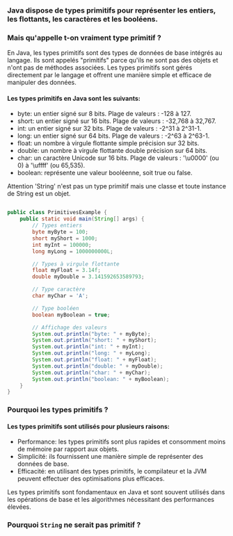 ### Java dispose de types primitifs pour représenter les entiers, les flottants, les caractères et les booléens.  
### Mais qu'appelle t-on vraiment type primitif ?  

En Java, les types primitifs sont des types de données de base intégrés au langage. Ils sont appelés "primitifs" parce qu'ils ne sont pas des objets et n'ont pas de méthodes associées. Les types primitifs sont gérés directement par le langage et offrent une manière simple et efficace de manipuler des données.  

#### Les types primitifs en Java sont les suivants:

- byte: un entier signé sur 8 bits. Plage de valeurs : -128 à 127.
- short: un entier signé sur 16 bits. Plage de valeurs : -32,768 à 32,767.
- int: un entier signé sur 32 bits. Plage de valeurs : -2^31 à 2^31-1.
- long: un entier signé sur 64 bits. Plage de valeurs : -2^63 à 2^63-1.
- float: un nombre à virgule flottante simple précision sur 32 bits.
- double: un nombre à virgule flottante double précision sur 64 bits.
- char: un caractère Unicode sur 16 bits. Plage de valeurs : '\u0000' (ou 0) à '\uffff' (ou 65,535).
- boolean: représente une valeur booléenne, soit true ou false.
  

Attention 'String' n'est pas un type primitif mais une classe et toute instance de String est un objet.  

```java

public class PrimitivesExample {
    public static void main(String[] args) {
        // Types entiers
        byte myByte = 100;
        short myShort = 1000;
        int myInt = 100000;
        long myLong = 1000000000L;

        // Types à virgule flottante
        float myFloat = 3.14f;
        double myDouble = 3.141592653589793;

        // Type caractère
        char myChar = 'A';

        // Type booléen
        boolean myBoolean = true;

        // Affichage des valeurs
        System.out.println("byte: " + myByte);
        System.out.println("short: " + myShort);
        System.out.println("int: " + myInt);
        System.out.println("long: " + myLong);
        System.out.println("float: " + myFloat);
        System.out.println("double: " + myDouble);
        System.out.println("char: " + myChar);
        System.out.println("boolean: " + myBoolean);
    }
}

```

### Pourquoi les types primitifs ?  

#### Les types primitifs sont utilisés pour plusieurs raisons:

- Performance: les types primitifs sont plus rapides et consomment moins de mémoire par rapport aux objets.
- Simplicité: ils fournissent une manière simple de représenter des données de base.
- Efficacité: en utilisant des types primitifs, le compilateur et la JVM peuvent effectuer des optimisations plus efficaces.  
  
Les types primitifs sont fondamentaux en Java et sont souvent utilisés dans les opérations de base et les algorithmes nécessitant des performances élevées.


### Pourquoi `String` ne serait pas primitif ?



